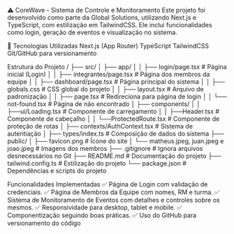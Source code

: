 ⚠️ CoreWave - Sistema de Controle e Monitoramento
Este projeto foi desenvolvido como parte da Global Solutions, utilizando Next.js e TypeScript, com estilização em TailwindCSS. Ele inclui funcionalidades como login, geração de eventos e visualização no sistema.

🚀 Tecnologias Utilizadas
Next.js (App Router)
TypeScript
TailwindCSS
Git/GitHub para versionamento

 Estrutura do Projeto
/
├── src/
│   ├── app/
│   │   ├── login/page.tsx  # Página inicial (Login)
│   │   ├── integrantes/page.tsx  # Página dos membros da equipe
│   │   ├── dashboard/page.tsx  # Página principal do sistema
│   │   ├── globals.css  # CSS global do projeto
│   │   ├── layout.tsx  # Arquivo de padronização
│   │   ├── page.tsx  # Redireciona para página de login
│   │   └── not-found.tsx # Página de não encontrado
│   ├── components/
│   │   ├──ui/Loading.tsx # Componente de carregamento
│   │   ├──Header.tsx # Componente de cabeçalho
│   │   └──ProtectedRoute.tsx # Componente de proteção de rotas
│   ├── contexts/AuthContext.tsx # Sistema de autentiação
│   ├── types/index.ts # Composição de dados do sistema
├── public/
│   ├── favicon.png  # Ícone do site
│   └── matheus.jpeg, juan.jpeg e joao.jpeg  # Imagens dos membros
├── .gitignore  # Ignora arquivos desnecessários no Git
├── README.md  # Documentação do projeto
├── tailwind.config.ts  # Estilização do projeto
└── package.json  # Dependências e scripts do projeto

Funcionalidades Implementadas
✅ Página de Login com validação de credenciais.
✅ Página de Membros da Equipe com nomes, RM e turma.
✅ Sistema de Monitoramento de Eventos com detalhes e controles sobre os mesmos.
✅ Responsividade para desktop, tablet e mobile.
✅ Componentização seguindo boas práticas.
✅ Uso do GitHub para versionamento do código
